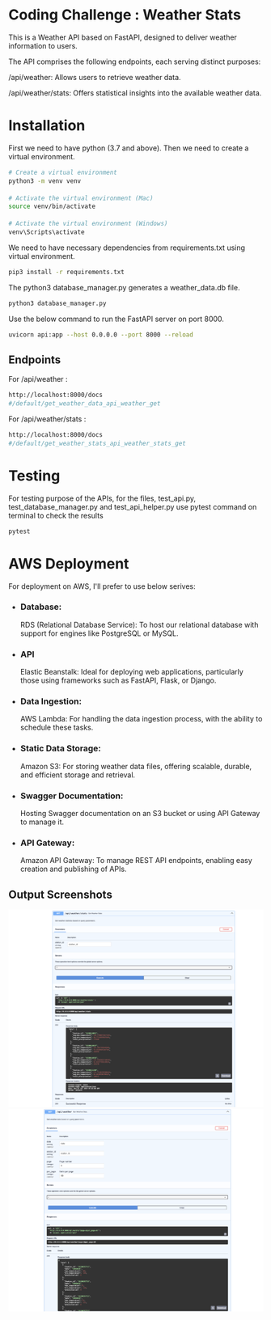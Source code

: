 # Coding Challenge : Weather Stats

This is a Weather API based on FastAPI, designed to deliver weather information to users.

The API comprises the following endpoints, each serving distinct purposes:

/api/weather: Allows users to retrieve weather data.

/api/weather/stats: Offers statistical insights into the available weather data.

# Installation

First we need to have python (3.7 and above).
Then we need to create a virtual environment.

```bash
# Create a virtual environment
python3 -m venv venv

# Activate the virtual environment (Mac)
source venv/bin/activate

# Activate the virtual environment (Windows)
venv\Scripts\activate
```

We need to have necessary dependencies from requirements.txt using virtual environment.

```bash
pip3 install -r requirements.txt
```

The python3 database_manager.py generates a weather_data.db file.

```bash
python3 database_manager.py
```

Use the below command to run the FastAPI server on port 8000.

```bash
uvicorn api:app --host 0.0.0.0 --port 8000 --reload
```

## Endpoints

For /api/weather :

```bash
http://localhost:8000/docs
#/default/get_weather_data_api_weather_get
```

For /api/weather/stats :

```bash
http://localhost:8000/docs
#/default/get_weather_stats_api_weather_stats_get
```

# Testing

For testing purpose of the APIs, for the files, test_api.py, test_database_manager.py and test_api_helper.py use pytest command on terminal to check the results

```bash
pytest
```

# AWS Deployment

For deployment on AWS, I'll prefer to use below serives:

- ### Database:

    RDS (Relational Database Service): To host our relational database with support for engines like PostgreSQL or MySQL.

- ### API
    Elastic Beanstalk: Ideal for deploying web applications, particularly those using frameworks such as FastAPI, Flask, or Django.

- ### Data Ingestion:
    AWS Lambda: For handling the data ingestion process, with the ability to schedule these tasks.

- ### Static Data Storage:

    Amazon S3: For storing weather data files, offering scalable, durable, and efficient storage and retrieval.

- ### Swagger Documentation:
    Hosting Swagger documentation on an S3 bucket or using API Gateway to manage it.

- ### API Gateway:
    Amazon API Gateway: To manage REST API endpoints, enabling easy creation and publishing of APIs.


## Output Screenshots
![Screenshot1](screenshot/Screenshot1.png)
![Screenshot2](screenshot/Screenshot2.png)


